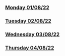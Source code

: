 ### [Monday 01/08/22](https://github.com/kennethpHN/core-code-from-scratch/tree/main/week3/Monday-01-08-22)

### [Tuesday 02/08/22](https://github.com/kennethpHN/core-code-from-scratch/tree/main/week3/Tuesday-02-08-22)

### [Wednesday 03/08/22](https://github.com/kennethpHN/core-code-from-scratch/tree/main/week3/Wednesday-03-08-22)

### [Thursday 04/08/22](https://github.com/kennethpHN/core-code-from-scratch/tree/main/week3/Thursday-04-08-22)
